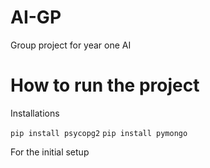 # AI-GP
Group project for year one AI 

# How to run the project #
Installations

`pip install psycopg2`
`pip install pymongo`

For the initial setup
